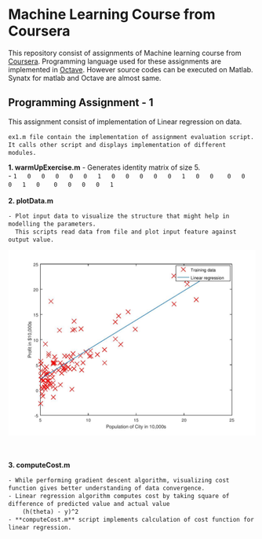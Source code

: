 # Machine Learning Course from Coursera
This repository consist of assignments of Machine learning course from [Coursera](https://www.coursera.org/learn/machine-learning/). Programming language used for these assignments are implemented in [Octave](https://www.gnu.org/software/octave/). However source codes can be executed on Matlab. Synatx for matlab and Octave are almost same.

## Programming Assignment - 1
This assignment consist of implementation of Linear regression on data. 


```Source code
ex1.m file contain the implementation of assignment evaluation script. 
It calls other script and displays implementation of different modules.
```

**1. warmUpExercise.m**
	- Generates identity matrix of size 5. <br/>
	- 	```	1   0   0   0   0  
			0   1   0   0   0  
			0   0   1   0   0   
			0   0   0   1   0   
			0   0   0   0   1   
		```
<br/><br/>
**2. plotData.m**
	
	- Plot input data to visualize the structure that might help in modelling the parameters.
	  This scripts read data from file and plot input feature against output value.

![Input Data](machine-learning-ex1/img/inputData.jpg)

<br/><br/>
**3. computeCost.m**
	
	- While performing gradient descent algorithm, visualizing cost function gives better understanding of data convergence.
	- Linear regression algorithm computes cost by taking square of difference of predicted value and actual value
		(h(theta) - y)^2
	- **computeCost.m** script implements calculation of cost function for linear regression.





